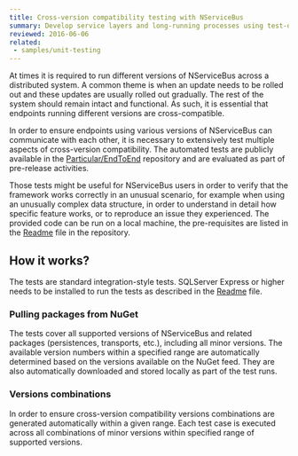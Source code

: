 ```yaml
---
title: Cross-version compatibility testing with NServiceBus
summary: Develop service layers and long-running processes using test-driven development.
reviewed: 2016-06-06
related:
 - samples/unit-testing
---
```


At times it is required to run different versions of NServiceBus across a distributed system. A common theme is when an update needs to be rolled out and these updates are usually rolled out gradually. The rest of the system should remain intact and functional. As such, it is essential that endpoints running different versions are cross-compatible.

In order to ensure endpoints using various versions of NServiceBus can communicate with each other, it is necessary to extensively test multiple aspects of cross-version compatibility. The automated tests are publicly available in the [Particular/EndToEnd](https://github.com/Particular/EndToEnd/) repository and are evaluated as part of pre-release activities.

Those tests might be useful for NServiceBus users in order to verify that the framework works correctly in an unusual scenario, for example when using an unusually complex data structure, in order to understand in detail how specific feature works, or to reproduce an issue they experienced. The provided code can be run on a local machine, the pre-requisites are listed in the [Readme](https://github.com/Particular/EndToEnd/blob/master/README.md) file in the repository.

## How it works?

The tests are standard integration-style tests. SQLServer Express or higher needs to be installed to run the tests as described in the [Readme](https://github.com/Particular/EndToEnd/blob/master/README.md) file.


### Pulling packages from NuGet

The tests cover all supported versions of NServiceBus and related packages (persistences, transports, etc.), including all minor versions. The available version numbers within a specified range are automatically determined based on the versions available on the NuGet feed. They are also automatically downloaded and stored locally as part of the test runs.


### Versions combinations

In order to ensure cross-version compatibility versions combinations are generated automatically within a given range. Each test case is executed across all combinations of minor versions within specified range of supported versions.
